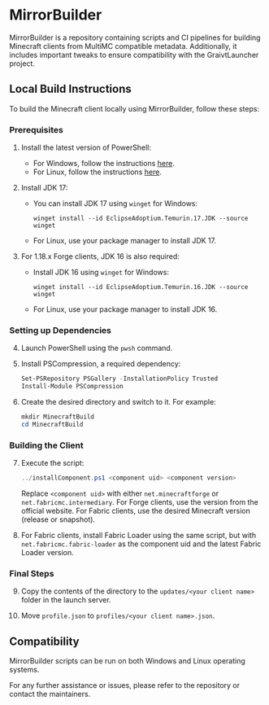 # MirrorBuilder

MirrorBuilder is a repository containing scripts and CI pipelines for building Minecraft clients from MultiMC compatible metadata. Additionally, it includes important tweaks to ensure compatibility with the GraivtLauncher project.

## Local Build Instructions

To build the Minecraft client locally using MirrorBuilder, follow these steps:

### Prerequisites

1. Install the latest version of PowerShell:
   - For Windows, follow the instructions [here](https://learn.microsoft.com/en-us/powershell/scripting/install/installing-powershell-on-windows).
   - For Linux, follow the instructions [here](https://learn.microsoft.com/en-us/powershell/scripting/install/installing-powershell-on-linux).

2. Install JDK 17:
   - You can install JDK 17 using `winget` for Windows:
     ```
     winget install --id EclipseAdoptium.Temurin.17.JDK --source winget
     ```
   - For Linux, use your package manager to install JDK 17.

3. For 1.18.x Forge clients, JDK 16 is also required:
   - Install JDK 16 using `winget` for Windows:
     ```
     winget install --id EclipseAdoptium.Temurin.16.JDK --source winget
     ```
   - For Linux, use your package manager to install JDK 16.

### Setting up Dependencies

4. Launch PowerShell using the `pwsh` command.

5. Install PSCompression, a required dependency:
   ```powershell
   Set-PSRepository PSGallery -InstallationPolicy Trusted
   Install-Module PSCompression
   ```

6. Create the desired directory and switch to it. For example:
   ```powershell
   mkdir MinecraftBuild
   cd MinecraftBuild
   ```

### Building the Client

7. Execute the script:
   ```powershell
   ../installComponent.ps1 <component uid> <component version>
   ```

   Replace `<component uid>` with either `net.minecraftforge` or `net.fabricmc.intermediary`. For Forge clients, use the version from the official website. For Fabric clients, use the desired Minecraft version (release or snapshot).

8. For Fabric clients, install Fabric Loader using the same script, but with `net.fabricmc.fabric-loader` as the component uid and the latest Fabric Loader version.

### Final Steps

9. Copy the contents of the directory to the `updates/<your client name>` folder in the launch server.

10. Move `profile.json` to `profiles/<your client name>.json`.

## Compatibility

MirrorBuilder scripts can be run on both Windows and Linux operating systems.

For any further assistance or issues, please refer to the repository or contact the maintainers.